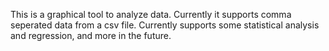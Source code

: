 This is a graphical tool to analyze data. Currently it supports comma seperated data from a csv file. Currently supports some statistical analysis and regression, and more in the future.
